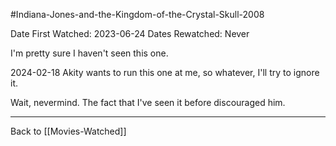 #Indiana-Jones-and-the-Kingdom-of-the-Crystal-Skull-2008

Date First Watched:  2023-06-24
Dates Rewatched:  Never

I'm pretty sure I haven't seen this one.

2024-02-18
Akity wants to run this one at me, so whatever, I'll try to ignore it.

Wait, nevermind.  The fact that I've seen it before discouraged him.

---
Back to [[Movies-Watched]]